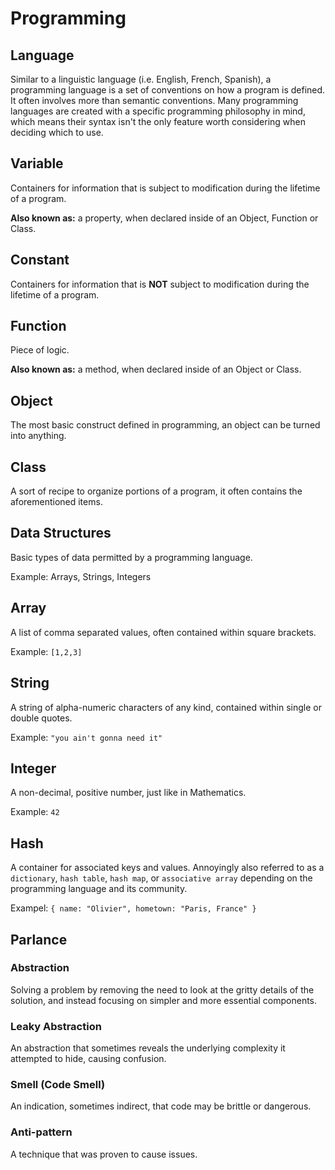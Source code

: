 # Programming

## Language
Similar to a linguistic language (i.e. English, French, Spanish), a programming language is
a set of conventions on how a program is defined. It often involves more than semantic conventions.
Many programming languages are created with a specific programming philosophy in mind, which means
their syntax isn't the only feature worth considering when deciding which to use.

## Variable
Containers for information that is subject to modification during the lifetime of a program.

**Also known as:** a property, when declared inside of an Object, Function or Class.

## Constant
Containers for information that is **NOT** subject to modification during the lifetime of a program.

## Function
Piece of logic.

**Also known as:** a method, when declared inside of an Object or Class.

## Object
The most basic construct defined in programming, an object can be turned into anything.

## Class
A sort of recipe to organize portions of a program, it often contains the aforementioned items.

## Data Structures
Basic types of data permitted by a programming language.

Example: Arrays, Strings, Integers

## Array
A list of comma separated values, often contained within square brackets.

Example: `[1,2,3]`

## String
A string of alpha-numeric characters of any kind, contained within single or double quotes.

Example: `"you ain't gonna need it"`

## Integer
A non-decimal, positive number, just like in Mathematics.

Example: `42`

## Hash
A container for associated keys and values. Annoyingly also referred to as a `dictionary`, `hash table`, `hash map`, or `associative array` depending on the programming language and its community.

Exampel: `{ name: "Olivier", hometown: "Paris, France" }`

## Parlance

### Abstraction
Solving a problem by removing the need to look at the gritty details of the solution, and instead focusing on simpler and more essential components. 

### Leaky Abstraction
An abstraction that sometimes reveals the underlying complexity it attempted to hide, causing confusion.

### Smell (Code Smell)
An indication, sometimes indirect, that code may be brittle or dangerous.

### Anti-pattern
A technique that was proven to cause issues.
